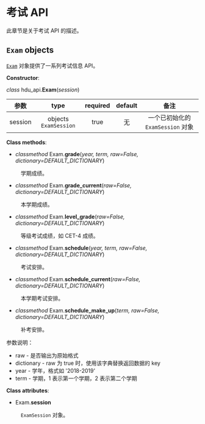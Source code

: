 # 考试 API

此章节是关于考试 API 的描述。

## `Exam` objects

[`Exam`](exam.md#exam-objects) 对象提供了一系列考试信息 API。

**Constructor**:

_class_ hdu\_api.**Exam**(*session*)

| 参数 | type | required | default | 备注 |
| :---: | :---: | :---: | :---: | :---: |
| session | objects `ExamSession` | true | 无 | 一个已初始化的 `ExamSession` 对象

**Class methods**:

- _classmethod_ Exam.**grade**(*year, term, raw=False, dictionary=DEFAULT_DICTIONARY*)

    &ensp;&ensp;学期成绩。

- _classmethod_ Exam.**grade_current**(*raw=False, dictionary=DEFAULT_DICTIONARY*)

    &ensp;&ensp;本学期成绩。

- _classmethod_ Exam.**level_grade**(*raw=False, dictionary=DEFAULT_DICTIONARY*)

    &ensp;&ensp;等级考试成绩，如 CET-4 成绩。

- _classmethod_ Exam.**schedule**(*year, term, raw=False, dictionary=DEFAULT_DICTIONARY*)

    &ensp;&ensp;考试安排。

- _classmethod_ Exam.**schedule_current**(*raw=False, dictionary=DEFAULT_DICTIONARY*)

    &ensp;&ensp;本学期考试安排。

- _classmethod_ Exam.**schedule_make_up**(*term, raw=False, dictionary=DEFAULT_DICTIONARY*)

    &ensp;&ensp;补考安排。

参数说明：

- raw - 是否输出为原始格式
- dictionary - raw 为 true 时，使用该字典替换返回数据的 key
- year - 学年，格式如 '2018-2019'
- term - 学期，1 表示第一个学期，2 表示第二个学期

**Class attributes**:

- Exam.**session**
    
    &ensp;&ensp;`ExamSession` 对象。
